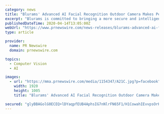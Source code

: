 ```yaml
---
category: news
title: "Blurams' Advanced AI Facial Recognition Outdoor Camera Makes People Stay Home More Convenient"
excerpt: "Blurams is committed to bringing a more secure and intelligent life to people across the globe. As the coronavirus spreads, more and"
publishedDateTime: 2020-04-14T13:05:00Z
webUrl: "https://www.prnewswire.com/news-releases/blurams-advanced-ai-facial-recognition-outdoor-camera-makes-people-stay-home-more-convenient-301039233.html"
type: article

provider:
  name: PR Newswire
  domain: prnewswire.com

topics:
  - Computer Vision
  - AI

images:
  - url: "https://mma.prnewswire.com/media/1154347/A21C.jpg?p=facebook"
    width: 1920
    height: 1005
    title: "Blurams' Advanced AI Facial Recognition Outdoor Camera Makes People Stay Home More Convenient"

secured: "glyBBAGolG0ECEQ+lDYaqpfEUB4AphsIG7nNlrFN65F1/H1CowahIEvvpsOrH3UJ5z8L8JoIT82IJecdmLyI2Z2wcEqsU/VcpI8Eop3uAVpIct6ZEvjFTtjy5O8O+2shZXombD4p0QkmP0/0e6jabJ4Ys8mzYwJeJZUspz5GecenKHvS6cGVfJFO4sHzmyCMRbBqZOOx3MkLqCOiFZA/i6fHV64ksz6ocO+/Bn5bpegA1ZdyVBXTQ9aNpH4JVWlI2Jm+E1OumCArVkL+EDvPSalxkPoO1lD+X/xVO2ZSjkXNy0UAnzLaBan5PupYjn/ZCeSgE8k+14UtL4yiGTg/47fF8H+p14XFW2p0VKkXGJ+QSKeDQtXkpbpMy9CcqKNf+7k/w1Jtq+QUsdtZqMFrhgNCMPLXCl97wS//c8fvHZL36LZ6JaUnH8Xc0SyweMax+8YJbaHLBl+jftSSomnfZP92OTdxARNK+O+hSd5tHJI=;Ix2A04F2WQrRyXnxasgqyg=="
---
```


